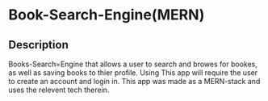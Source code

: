 # Book-Search-Engine(MERN)

## Description
Books-Search=Engine that allows a user to search and browes for bookes,
as well as saving books to thier profile. Using This app will require the user to create an account and login in. This app was made as a MERN-stack and uses the relevent tech therein. 